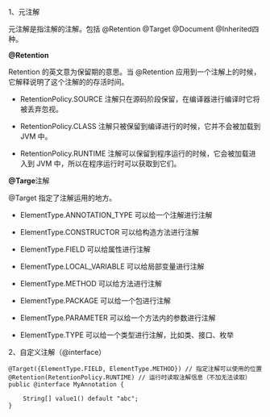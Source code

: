 1、元注解

元注解是指注解的注解。包括  @Retention @Target @Document @Inherited四种。

**@Retention**

Retention 的英文意为保留期的意思。当 @Retention 应用到一个注解上的时候，它解释说明了这个注解的的存活时间。

* RetentionPolicy.SOURCE 注解只在源码阶段保留，在编译器进行编译时它将被丢弃忽视。

* RetentionPolicy.CLASS 注解只被保留到编译进行的时候，它并不会被加载到 JVM 中。

* RetentionPolicy.RUNTIME 注解可以保留到程序运行的时候，它会被加载进入到 JVM 中，所以在程序运行时可以获取到它们。

**@Targe**注解

 @Target 指定了注解运用的地方。

* ElementType.ANNOTATION\_TYPE 可以给一个注解进行注解

* ElementType.CONSTRUCTOR 可以给构造方法进行注解

* ElementType.FIELD 可以给属性进行注解

* ElementType.LOCAL\_VARIABLE 可以给局部变量进行注解

* ElementType.METHOD 可以给方法进行注解

* ElementType.PACKAGE 可以给一个包进行注解

* ElementType.PARAMETER 可以给一个方法内的参数进行注解

* ElementType.TYPE 可以给一个类型进行注解，比如类、接口、枚举

2、自定义注解（@interface）

```
@Target({ElementType.FIELD, ElementType.METHOD}) // 指定注解可以使用的位置
@Retention(RetentionPolicy.RUNTIME) // 运行时读取注解信息（不加无法读取）
public @interface MyAnnotation {

    String[] value1() default "abc";
}
```



